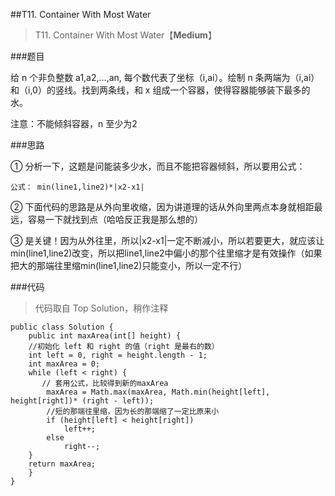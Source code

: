 ##T11. Container With Most Water
> T11. Container With Most Water【**Medium**】


###题目

给 n 个非负整数 a1,a2,...,an, 每个数代表了坐标（i,ai）。绘制 n 条两端为（i,ai）和（i,0）的竖线。找到两条线，和 x 组成一个容器，使得容器能够装下最多的水。

注意：不能倾斜容器，n 至少为2

###思路

① 分析一下，这题是问能装多少水，而且不能把容器倾斜，所以要用公式：

    公式： min(line1,line2)*|x2-x1|
② 下面代码的思路是从外向里收缩，因为讲道理的话从外向里两点本身就相距最远，容易一下就找到点（哈哈反正我是那么想的）

③ 是关键！因为从外往里，所以|x2-x1|一定不断减小，所以若要更大，就应该让min(line1,line2)改变，所以把line1,line2中偏小的那个往里缩才是有效操作（如果把大的那端往里缩min(line1,line2)只能变小，所以一定不行）

###代码

>代码取自 Top Solution，稍作注释


```
public class Solution {
    public int maxArea(int[] height) {
    //初始化 left 和 right 的值（right 是最右的数）
    int left = 0, right = height.length - 1;
	int maxArea = 0;
	while (left < right) {
	   // 套用公式，比较得到新的maxArea
		maxArea = Math.max(maxArea, Math.min(height[left], height[right])* (right - left));
		//短的那端往里缩，因为长的那端缩了一定比原来小
		if (height[left] < height[right])
			left++;
		else
			right--;
	}
	return maxArea;
    }
}
```